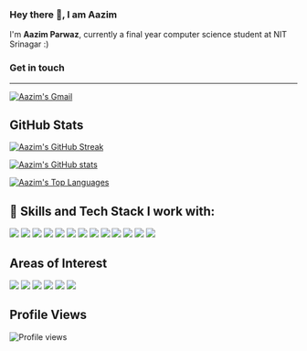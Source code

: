 ### Hey there 👋, I am Aazim 

I'm **Aazim Parwaz**, currently a final year computer science student at NIT Srinagar :) 



### Get in touch
-------


[![Aazim's Gmail](https://img.shields.io/badge/Gmail-D14836?style=for-the-badge&logo=gmail&logoColor=white)](mailto:codeparwaz@gmail.com?subject=Hey%20Aazim,%20you%20are%20Great)


GitHub Stats
------------
[![Aazim's GitHub Streak](http://github-readme-streak-stats.herokuapp.com?user=Aazim-parwaz&theme=tokyonight)](https://github.com/Aazim-parwaz)

[![Aazim's GitHub stats](https://github-readme-stats.vercel.app/api?username=Aazim-parwaz&show_icons=true&include_all_commits=true&count_private=true&hide=html,css&title_color=ffffff&text_color=c9cacc&icon_color=4AB197&bg_color=1A2B34)](https://github.com/Aazim-parwaz)

[![Aazim's Top Languages](https://github-readme-stats.vercel.app/api/top-langs/?username=Aazim-parwaz&layout=compact&langs_count=6&hide=html,css&title_color=ffffff&text_color=c9cacc&icon_color=4AB197&bg_color=1A2B34)](https://github.com/Aazim-parwaz)

## 💼 Skills and Tech Stack I work with:

![](https://img.shields.io/badge/Code-C++-informational?style=flat&logo=Cpp&logoColor=white&color=4AB197)
![](https://img.shields.io/badge/Code-C-informational?style=flat&logo=C&logoColor=white&color=4AB197)
![](https://img.shields.io/badge/Code-HTML-informational?style=flat&logo=html5&logoColor=white&color=4AB197)
![](https://img.shields.io/badge/Code-CSS3-informational?style=flat&logo=css3&logoColor=white&color=4AB197)
![](https://img.shields.io/badge/Code-React-informational?style=flat&logo=react&logoColor=white&color=4AB197)
![](https://img.shields.io/badge/Code-JavaScript-informational?style=flat&logo=JavaScript&logoColor=white&color=4AB197)
![](https://img.shields.io/badge/Code-Express-informational?style=flat&logo=express&logoColor=white&color=4AB197)
![](https://img.shields.io/badge/Code-Node.js-informational?style=flat&logo=node.js&logoColor=white&color=4AB197)
![](https://img.shields.io/badge/Code-Python-informational?style=flat&logo=python&logoColor=white&color=4AB197)
![](https://img.shields.io/badge/Code-MySQL-informational?style=flat&logo=MySQL&logoColor=white&color=4AB197)
![](https://img.shields.io/badge/Code-Git-informational?style=flat&logo=git&logoColor=white&color=4AB197)
![](https://img.shields.io/badge/Code-GitHub-informational?style=flat&logo=github&logoColor=white&color=4AB197)
![](https://img.shields.io/badge/Code-Netlify-informational?style=flat&logo=netlify&logoColor=white&color=4AB197)


## Areas of Interest 


![](https://img.shields.io/badge/SoftwareEngineering-informational?style=flat&logoColor=white&color=4AB197)
![](https://img.shields.io/badge/NLP-informational?style=flat&logoColor=white&color=4AB197)
![](https://img.shields.io/badge/Web3/DecentrailizedApps-informational?style=flat&logoColor=white&color=4AB197)
![](https://img.shields.io/badge/Blockchain-informational?style=flat&logoColor=white&color=4AB197)
![](https://img.shields.io/badge/DeepLearning-informational?style=flat&logoColor=white&color=4AB197)
![](https://img.shields.io/badge/MachineLearning-informational?style=flat&logoColor=white&color=4AB197)

## Profile Views

![Profile views](https://gpvc.arturio.dev/Aazim-parwaz)

<!--
**Aazim-parwaz/Aazim-parwaz** is a ✨ _special_ ✨ repository because its `README.md` (this file) appears on your GitHub profile.
Here are some ideas to get you started:
- 🔭 I’m currently working on ...
- 🌱 I’m currently learning ...
- 👯 I’m looking to collaborate on ...
- 🤔 I’m looking for help with ...
- 💬 Ask me about ...
- 📫 How to reach me: ...
- 😄 Pronouns: ...
- ⚡ Fun fact: ...
-->
